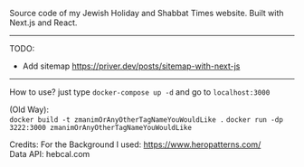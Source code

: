 
Source code of my Jewish Holiday and Shabbat Times website.
Built with Next.js and React.

-----------------------------------------------------
TODO:
*   Add sitemap https://priver.dev/posts/sitemap-with-next-js

-----------------------------------------------------
How to use?
just type `docker-compose up -d` and go to `localhost:3000`

(Old Way):  
    `docker build -t zmanimOrAnyOtherTagNameYouWouldLike .`
    `docker run -dp 3222:3000 zmanimOrAnyOtherTagNameYouWouldLike`


Credits:
    For the Background I used: https://www.heropatterns.com/  
    Data API: hebcal.com